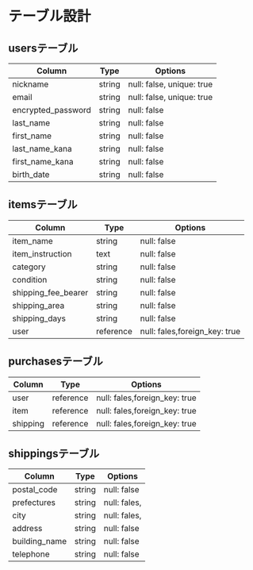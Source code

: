 # テーブル設計

## usersテーブル

| Column              | Type      | Options                        |
| ------------------- | --------- | ------------------------------ |
| nickname            | string    | null: false, unique: true      |
| email               | string    | null: false, unique: true      |
| encrypted_password  | string    | null: false                    |
| last_name           | string    | null: false                    |
| first_name          | string    | null: false                    |
| last_name_kana      | string    | null: false                    |
| first_name_kana     | string    | null: false                    |
| birth_date    　　　 | string    | null: false                    |



## itemsテーブル

| Column              | Type      | Options                        |
| ------------------- | --------- | ------------------------------ |
| item_name           | string    | null: false                    |
| item_instruction    | text      | null: false                    |
| category            | string    | null: false                    |
| condition           | string    | null: false                    |
| shipping_fee_bearer | string    | null: false                    |
| shipping_area       | string    | null: false                    |
| shipping_days       | string    | null: false                    |
| user                | reference | null: fales,foreign_key: true  |



## purchasesテーブル

| Column              | Type      | Options                        |
| ------------------- | --------- | ------------------------------ |
| user                | reference | null: fales,foreign_key: true  |
| item                | reference | null: fales,foreign_key: true  |
| shipping            | reference | null: fales,foreign_key: true  |




## shippingsテーブル

| Column              | Type      | Options                        |
| ------------------- | --------- | ------------------------------ |
| postal_code         | string    | null: false                    |
| prefectures         | string    | null: fales,                   |
| city                | string    | null: fales,                   |
| address             | string    | null: false                    |
| building_name       | string    | null: false                    |
| telephone           | string    | null: false                    |
